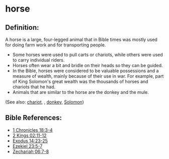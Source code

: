 # horse #

## Definition: ##

A horse is a large, four-legged animal that in Bible times was mostly used for doing farm work and for transporting people.

* Some horses were used to pull carts or chariots, while others were used to carry individual riders.
* Horses often wear a bit and bridle on their heads so they can be guided.
* In the Bible, horses were considered to be valuable possessions and a measure of wealth, mainly because of their use in war. For example, part of King Solomon's great wealth was the thousands of horses and chariots that he had.
* Animals that are similar to the horse are the donkey and the mule.
  
(See also: [chariot](../other/chariot.md), , [donkey](../other/donkey.md), [Solomon](../other/solomon.md))

## Bible References: ##

* [1 Chronicles 18:3-4](en/tn/1ch/help/18/03)
* [2 Kings 02:11-12](en/tn/2ki/help/02/11)
* [Exodus 14:23-25](en/tn/exo/help/14/23)
* [Ezekiel 23:5-7](en/tn/ezk/help/23/05)
* [Zechariah 06:7-8](en/tn/zec/help/06/07)